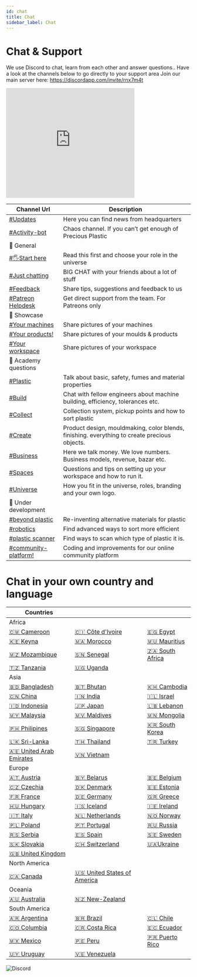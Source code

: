 ```yaml
---
id: chat
title: Chat
sidebar_label: Chat
---
```


<style>
:root {
  --highlight: #e1e1e1;
  --links: rgb(131, 206, 235);
  --hover: rgb(131, 206, 235);
}
</style>


# Chat & Support

We use Discord to chat, learn from each other and answer questions..
Have a look at the channels below to go directly to your support area
Join our main server here: https://discordapp.com/invite/rnx7m4t


<iframe src="https://discordapp.com/widget?id=586676777334865928&theme=dark" width="350" height="300" allowtransparency="true" frameborder="0"></iframe>


| Channel Url  |   Description     |
|----------|-------------|
|[#Updates](https://discord.gg/gJ7Yyk4)  |  Here you can find news from headquarters |
|[#Activity-bot](https://discord.gg/gDHhwFr)  |  Chaos channel. If you can’t get enough of Precious Plastic |
|💬 General||
| [#🖐Start here](https://discordapp.com/invite/rnx7m4t)        | Read this first and choose your role in the universe    |
| [#Just chatting](https://discordapp.com/invite/SSBrzeR)   |  BIG CHAT with your friends about a lot of stuff  |
| [#Feedback](https://discordapp.com/invite/cGZ5hKP)    | Share tips, suggestions and feedback to us |
| [#Patreon Helpdesk](https://discordapp.com/invite/wjVdtGW)  | Get direct support from the team. For Patreons only|
|💫 Showcase||
| [#Your machines](https://discord.gg/jhhZKDf)    | Share pictures of your machines|
| [#Your products!](https://discord.gg/KCBpcQB)  | Share pictures of your moulds & products|
| [#Your workspace](https://discord.gg/EA64M8k)   | Share pictures of your workspace|
|📓 Academy questions||
| [#Plastic](https://discordapp.com/invite/2vZB7Sj)     | Talk about basic, safety, fumes and material properties  |
| [#Build](https://discordapp.com/invite/XQDmQVT)   | Chat with fellow engineers about machine building, efficiency, tolerances etc.|
| [#Collect](https://discordapp.com/invite/kpnYaEr)   | Collection system, pickup points and how to sort plastic|
| [#Create](https://discordapp.com/invite/yhmfzTZ)    | Product design, mouldmaking, color blends, finishing. everything to create precious objects.|
| [#Business](https://discordapp.com/invite/n5d8Vrr)   | Here we talk money. We love numbers. Business models, revenue, bazar etc.|
| [#Spaces](https://discordapp.com/invite/p92s237)   | Questions and tips on setting up your workspace and how to run it.|
| [#Universe](https://discordapp.com/invite/QUw8A3w)  | How you fit in the universe, roles, branding and your own logo.|
|💪 Under development||
| [#beyond plastic](https://discordapp.com/invite/SfTmtKP) |  Re-inventing alternative materials for plastic|
| [#robotics](https://discordapp.com/invite/5UYM4Sd)   |Find advanced ways to sort more efficient|
| [#plastic scanner](https://discordapp.com/invite/Khxfgg7) |  Find ways to scan which type of plastic it is.|
| [#community-platform!](https://discordapp.com/invite/AKuxkpx)    |Coding and improvements for our online community platform|

# Chat in your own country and language

| Countries   |        |  |
|----------|-------------|-------------|
| Africa  |        |  |
| [🇨🇲 Cameroon](https://discord.gg/rWz7T2d)  | [🇨🇮 Côte d'Ivoire ](https://discord.gg/aGvqQt7)|[🇪🇬 Egypt](https://discord.gg/ehyT6QX)|
| [🇰🇪 Keyna](https://discord.gg/rzbQvqU)  | [🇲🇦 Morocco](https://discord.gg/ub6kQ6G)|[🇲🇺 Mauritius](https://discord.gg/RfhpFMy)|
| [🇲🇿 Mozambique](https://discord.gg/RzB4bqK)  | [🇸🇳 Senegal](https://discord.gg/WdbFwGT)|[🇿🇦 South Africa](https://discord.gg/eFvQA5r)|
| [🇹🇿 Tanzania](https://discord.gg/j7GJNcq)  | [🇺🇬 Uganda](https://discord.gg/gEQvwR4)||
| Asia         |                    |                           |
|[🇧🇩 Bangladesh](https://discord.gg/uzuc2D2)|[🇧🇹 Bhutan](https://discord.gg/NT3Yn2w) |[🇰🇭 Cambodia](https://discord.gg/yQW4PRR)                           |
|[🇨🇳 China](https://discord.gg/QpSWznp)           |[🇮🇳 India](https://discord.gg/z8AX8sg)          |[🇮🇱 Israel](https://discord.gg/MXBtGB4)        |
|[🇮🇩 Indonesia](https://discord.gg/vMcjVk6)           |[🇯🇵 Japan](https://discord.gg/NzF5kAG)          |[🇱🇧 Lebanon](https://discord.gg/MJWwpb9)        |
|[🇲🇾 Malaysia](https://discord.gg/xKeByGR)           |[🇲🇻 Maldives](https://discord.gg/K5VPxM7)          |[🇲🇳 Mongolia](https://discord.gg/E6mjs6b)        |
|[🇵🇭 Philipines](https://discord.gg/vQWzSSP)           |[🇸🇬 Singapore](https://discord.gg/PNmrYCZ)          |[🇰🇷 South Korea](https://discord.gg/c4qmrty)        |
|[🇱🇰 Sri-Lanka](https://discord.gg/MDGWrxM)           |[🇹🇭 Thailand](https://discord.gg/YxZRnV6)          |[🇹🇷 Turkey](https://discord.gg/jbRQZZ2)        |
|[🇦🇪 United Arab Emirates](https://discord.gg/YzxF6NC)           |[🇻🇳 Vietnam](https://discord.gg/W7D3sAb)          |        |
|  Europe         |          |        |
|[🇦🇹 Austria](https://discord.gg/4SMzU2v)           |[🇧🇾 Belarus](https://discord.gg/vs6vkNw)          |[🇧🇪 Belgium](https://discord.gg/HExnykJ)        |
|[🇨🇿 Czechia](https://discord.gg/D68Wbvc)           |[🇩🇰 Denmark](https://discord.gg/N3RW5Gk)          |[🇪🇪 Estonia](https://discord.gg/eADYRpt)        |
|[🇫🇷 France](https://discord.gg/DPDDmvz)           |[🇩🇪 Germany](https://discord.gg/6RQfStR)          |[🇬🇷 Greece](https://discord.gg/UZVjYGz)        |
|[🇭🇺 Hungary](https://discord.gg/m7mft82)           |[🇮🇸 Iceland](https://discord.gg/Tt4xUXq)          |[🇮🇪 Ireland](https://discord.gg/9Y5uQyC)        |
|[🇮🇹 Italy](https://discord.gg/FNmEYYy)          |[🇳🇱 Netherlands](https://discord.gg/qf3Qdmt)          |[🇳🇴 Norway](https://discord.gg/Vurn4V7)        |
|[🇵🇱 Poland](https://discord.gg/ZuCBnce)           |[🇵🇹 Portugal](https://discord.gg/YMRwSuM)          |[🇷🇺 Russia](https://discord.gg/X3hXH4m)        |
|[🇷🇸 Serbia](https://discord.gg/AHfeXt6)           |[🇪🇸 Spain](https://discord.gg/ZjTSPqH)          |[🇸🇪 Sweden](https://discord.gg/68EbaVj)        |
|[🇸🇰 Slovakia](https://discord.gg/3N5gKge)           |[🇨🇭 Switzerland](https://discord.gg/Ss5kY5N)          |[🇺🇦Ukraine](https://discord.gg/d2g65a8)        |
|[🇬🇧 United Kingdom](https://discord.gg/S4Rt4FW)          |          |        |
|North America           |          |        |
| [🇨🇦 Canada](https://discord.gg/Kgus9V9)          | [🇺🇸 United States of America](https://discord.gg/q7TWufN)         |        |
|  Oceania        |          |        |
|   [🇦🇺 Australia](https://discord.gg/CV39nsA)        | [🇳🇿 New-Zealand](https://discord.gg/CkH4TsZ)         |        |
| South America          |          |        |
|[🇦🇷 Argentina](https://discord.gg/3fNRfPq)           |[🇧🇷 Brazil](https://discord.gg/fDm9sZP)          |[🇨🇱 Chile](https://discord.gg/5SueApj)        |
|[🇨🇴 Columbia](https://discord.gg/DcWVhda)           |[🇨🇷 Costa Rica](https://discord.gg/JTSh2y7)          |[🇪🇨 Ecuador](https://discord.gg/Gxe4Nn5)        |
|[🇲🇽 Mexico](https://discord.gg/dBhzkaQ)           |[🇵🇪 Peru](https://discord.gg/HTPGAuj)          |[🇵🇷 Puerto Rico](https://discord.gg/uCc2hBY)        |
|[🇺🇾 Uruguay](https://discord.gg/KnmtpsU)           |[🇻🇪 Venezuela](https://discord.gg/ySmK3Mw)          |        |

![Discord](assets/support/discord.jpg)
